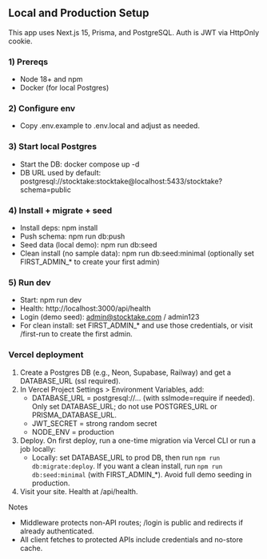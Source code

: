 ## Local and Production Setup

This app uses Next.js 15, Prisma, and PostgreSQL. Auth is JWT via HttpOnly cookie.

### 1) Prereqs
- Node 18+ and npm
- Docker (for local Postgres)

### 2) Configure env
- Copy .env.example to .env.local and adjust as needed.

### 3) Start local Postgres
- Start the DB: docker compose up -d
- DB URL used by default: postgresql://stocktake:stocktake@localhost:5433/stocktake?schema=public

### 4) Install + migrate + seed
- Install deps: npm install
- Push schema: npm run db:push
- Seed data (local demo): npm run db:seed
- Clean install (no sample data): npm run db:seed:minimal (optionally set FIRST_ADMIN_* to create your first admin)

### 5) Run dev
- Start: npm run dev
- Health: http://localhost:3000/api/health
- Login (demo seed): admin@stocktake.com / admin123
- For clean install: set FIRST_ADMIN_* and use those credentials, or visit /first-run to create the first admin.

### Vercel deployment
1) Create a Postgres DB (e.g., Neon, Supabase, Railway) and get a DATABASE_URL (ssl required).
2) In Vercel Project Settings > Environment Variables, add:
	- DATABASE_URL = postgresql://... (with sslmode=require if needed). Only set DATABASE_URL; do not use POSTGRES_URL or PRISMA_DATABASE_URL.
	- JWT_SECRET = strong random secret
	- NODE_ENV = production
3) Deploy. On first deploy, run a one-time migration via Vercel CLI or run a job locally:
	- Locally: set DATABASE_URL to prod DB, then run `npm run db:migrate:deploy`. If you want a clean install, run `npm run db:seed:minimal` (with FIRST_ADMIN_*). Avoid full demo seeding in production.
4) Visit your site. Health at /api/health.

Notes
- Middleware protects non-API routes; /login is public and redirects if already authenticated.
- All client fetches to protected APIs include credentials and no-store cache.
